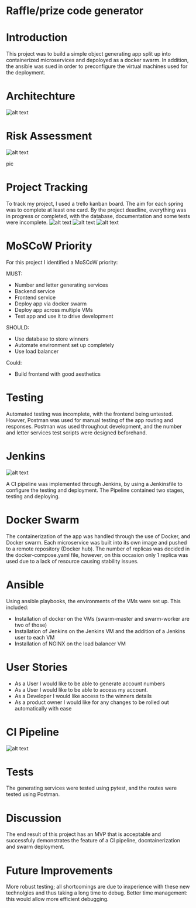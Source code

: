# Raffle/prize code generator

# Introduction 

This project was to build a simple object generating app split up into containerized microservices and depoloyed as a docker swarm. In addition, the ansible was sued in order to preconfigure the virtual machines used for the deployment.


# Architechture
![alt text](https://github.com/Ezzmo/lottery/blob/master/documentation/App%20architechture.png "Logo Title Text 1")



# Risk Assessment
![alt text](https://github.com/Ezzmo/lottery/blob/master/documentation/Risk%20assessment.png "Logo Title Text 1")

pic

# Project Tracking

To track my project, I used a trello kanban board. The aim for each spring was to complete at least one card. By the project deadline, everything was in progress or completed, with the database, documentation and some tests were incomplete. 
![alt text](https://github.com/Ezzmo/lottery/blob/master/documentation/Trello%20initial.png "Logo Title Text 1")
![alt text](https://github.com/Ezzmo/lottery/blob/master/documentation/trello%20midway.png "Logo Title Text 1")
![alt text](https://github.com/Ezzmo/lottery/blob/master/documentation/trello%20deadline.png "Logo Title Text 1")

# MoSCoW Priority

For this project I identified a MoSCoW priority:

MUST:
- Number and letter generating services
- Backend service
- Frontend service
- Deploy app via docker swarm
- Deploy app across multiple VMs
- Test app and use it to drive development

SHOULD:
- Use database to store winners
- Automate environment set up completely
- Use load balancer

Could:
- Build frontend with good aesthetics


# Testing

Automated testing was incomplete, with the frontend being untested. Howver, Postman was used for manual testing of the app routing and responses. Postman was used throughout development, and the number and letter services test scripts were designed beforehand.

# Jenkins
![alt text](https://github.com/Ezzmo/lottery/blob/master/documentation/Jenkins.png "Logo Title Text 1")

A CI pipeline was implemented through Jenkins, by using a Jenkinsfile to configure the testing and deployment. The Pipeline contained two stages, testing and deploying.

# Docker Swarm

The containerization of the app was handled through the use of Docker, and Docker swarm. Each microservice was built into its own image and pushed to a remote repository (Docker hub). The number of replicas was decided in the docker-compose.yaml file, however, on this occasion only 1 replica was used due to a lack of resource causing stability issues.

# Ansible

Using ansible playbooks, the environments of the VMs were set up. This included:

- Installation of docker on the VMs (swarm-master and swarm-worker are two of those)
- Installation of Jenkins on the Jenkins VM and the addition of a Jenkins user to each VM
- Installation of NGINX on the load balancer VM


# User Stories 

- As a User I would like to be able to generate account numbers
- As a User I would like to be able to access my account.
- As a Developer I would like access to the winners details
- As a product owner I would like for any changes to be rolled out automatically with ease


# CI Pipeline

![alt text](https://github.com/Ezzmo/lottery/blob/master/documentation/pipeline.jpg "Logo Title Text 1")

# Tests

The generating services were tested using pytest, and the routes were tested using Postman.

# Discussion

The end result of this project has an MVP that is acceptable and successfuly demonstrates the feature of a CI pipeline, docntainerization and swarm deployment.

# Future Improvements

More robust testing; all shortcomings are due to inxperience with these new technolgies and thus taking a long time to debug.
Better time management: this would allow more efficient debugging.
